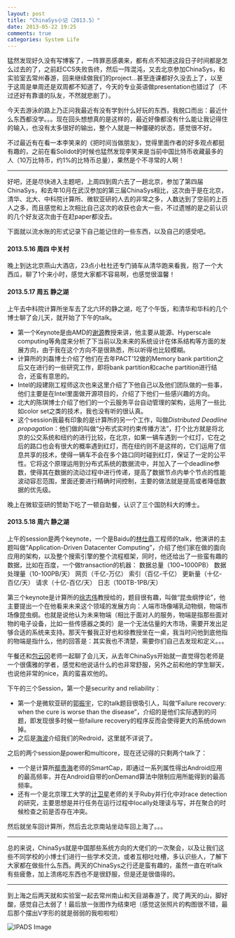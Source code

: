 ```yaml
---
layout: post
title: "ChinaSys小记（2013.5）"
date: 2013-05-22 19:25
comments: true
categories: System Life
---
```


猛然发现好久没有写博客了，一阵罪恶感袭来，都有点不知道这段日子时间都是怎么过去的了，之前赶CCS失败告终，然后一阵混沌，又去北京参加ChinaSys，和实验室去常州春游，回来继续做我们的project...甚至连课都好久没去上了，以至于这周是单周还是双周都不知道了，今天的专业英语做presentation也错过了（不过还好有靠谱的队友，不然就悲剧了）。

今天去游泳的路上乃正问我最近有没有学到什么好玩的东西，我脱口而出：最近什么东西都没学。。。现在回头想想真的是这样的，最近好像都没有什么能让我记得住的输入，也没有太多很好的输出，整个人就是一种僵硬的状态，感觉很不好。

不过最近有在看一本李笑来的《把时间当做朋友》，觉得里面作者的好多观点都挺有趣的，之前在看Solidot的时候也猛然发现李笑来是当前中国比特币收藏最多的人（10万比特币，约1%的比特币总量），果然是个不寻常的人啊！

------

好吧，还是尽快进入主题吧，上周四到周六去了一趟北京，参加了第四届ChinaSys，和去年10月在武汉参加的第三届ChinaSys相比，这次由于是在北京，清华、北大、中科院计算所、微软亚研的人去的非常之多，人数达到了空前的上百人之多，而且感觉和上次相比自己这次的收获也会大一些，不过遗憾的是之前认识的几个好友这次由于在赶paper都没去。

下面就以流水账的形式记录下自己能记住的一些东西，以及自己的感受吧。

<!-- more -->

#### 2013.5.16 周四 中关村

晚上到达北京燕山大酒店，23点小杜杜还专门骑车从清华跑来看我，抱了一个大西瓜，聊了1个来小时，感觉大家都不容易啊，也感觉很温馨！

#### 2013.5.17 周五 静之湖

上午去中科院计算所坐车去了北六环的静之湖，吃了个午饭，和清华和华科的几个博士聊了会儿天，就开始了下午的talk。

* 第一个Keynote是由AMD的[谢源](http://www.cse.psu.edu/~yuanxie/)教授来讲，他主要从能源、Hyperscale computing等角度来分析了下当前以及未来的系统设计在体系结构等方面的发展方向，由于我在这个方向不是很熟悉，所以听得也比较模糊。
* 计算所的刘磊博士介绍了他们在去年PACT'12做的Memory bank partition之后又在进行的一些研究工作，即将bank partition和cache partition进行结合，还蛮有意思的。
* Intel的段建刚工程师这次也来这里介绍了下他自己以及他们团队做的一些事，他们主要是在Intel里面做开源项目的，介绍了下他们一些感兴趣的方向。
* 北大的陈琪博士介绍了他们的一个云服务平台自动管理的架构，运用了一些比如color set之类的技术，我也没有听的很认真。
* 这个session我最有印象的是计算所的另一个工作，叫做*Distributed Deadline propagation*：他们做的叫做“分布式实时约束传播方法”，打个比方就是将北京的公交系统和纽约的进行比较，在北京，如果一辆车遇到一个红灯，它在之后的路口也会有很大的概率遇到红灯，而在纽约则不是这样的，它们运用了信息共享的技术，使得一辆车不会在多个路口同时碰到红灯，保证了一定的公平性。它将这个原理运用到分布式系统的数据流中，并加入了一个deadline参数，使得其在数据的流动过程中进行传递，提高了数据节点内单个节点的性能波动容忍范围，里面还要进行精确时间控制，主要的做法就是提高或者降低数据的优先级。

晚上在微软亚研的赞助下吃了一顿自助餐，认识了三个国防科大的博士。

#### 2013.5.18 周六 静之湖

上午的session是两个keynote，一个是Baidu的[林仕鼎](http://cn.linkedin.com/pub/shiding-lin/4a/a88/1a2)工程师的talk，他演讲的主题叫做“Application-Driven Datacenter Computing”，介绍了他们家在做的面向应用的架构，以及整个搜索引擎的整个流程框架，同时，他还给出了一些蛮有趣的数据，比如在百度，一个做transaction的机器：
	数据总量（100~1000PB）
	数据处理量（10-100PB/天）
	网页（千亿-万亿）
	索引（百亿-千亿）
	更新量（十亿-百亿/天）
	请求（十亿-百亿/天）
	日志（100TB-1PB/天）

第三个keynote是计算所的[徐志伟](http://www.ncic.ac.cn/en/about/about_XuZhiwei.htm)教授给的，题目很有趣，叫做“昆虫纲悖论”，他主要提出一个在他看来未来这个领域的发展方向：人端市场像哺乳动物纲，物端市场像昆虫纲。也就是说他认为未来物端（相比于面对人的服务，物端是指那些面对物的电子设备，比如一些传感器之类的）是一个无法估量的大市场，需要开发出足够合适的系统来支持。那天午餐我正好也和徐教授坐在一桌，我当时问他到底他指的物端是指什么，他的回答是：其实我也不清楚，需要你们自己去发现和定义。。。

午餐还和[包云冈](http://asg.ict.ac.cn/baoyg/)老师一起聊了会儿天，从去年ChinaSys开始就一直觉得包老师是一个很儒雅的学者，感觉和他说话什么的也非常舒服，另外之前和他的学生聊天，也说他非常的nice，真的蛮喜欢他的。

下午的三个Session，第一个是security and reliability：

* 第一个是微软亚研的[郭振宇](http://research.microsoft.com/en-us/people/zhenyug/)，它的talk题目很吸引人，叫做“Failure recovery: when the cure is worse than the disease”，介绍的是他们实际遇到的问题，即发现很多时候一些failure recovery的程序反而会使得更大的系统down掉。
* 之后是[海波](http://ipads.se.sjtu.edu.cn/doku.php?id=haibo_chen)介绍我们的Redroid，这里就不详说了。

之后的两个session是power和multicore，现在还记得的只剩两个talk了：

* 一个是计算所[鄢贵海](http://www.carch.ac.cn/~yan/home.html)老师的SmartCap，即通过一系列属性得出Android应用的最高频率，并在Android自带的onDemand算法中限制应用所能得到的最高频率。
* 还有一个是北京理工大学的[计卫星](http://cs.bit.edu.cn/~pass/)老师的关于Ruby并行化中对race detection的研究，主要思想是并行任务在运行过程中locally处理读与写，并在聚合的时候检查之前是否存在冲突。

然后就坐车回计算所，然后去北京南站坐动车回上海了。。。

------

总的来说，ChinaSys就是中国那些系统方向的大佬们的一次聚会，以及让我们这些不同学校的小博士们进行一些学术交流，或者互相吐吐槽，多认识些人，了解下大家都在做些什么东西。两天的ChinaSys之行还是蛮有趣的，虽然一直在听talk有些疲惫，加上溃疡吃东西也不是很舒服，但是还是很值得的。

-----

到上海之后两天就和实验室一起去常州南山和天目湖春游了，爬了两天的山，脚好酸，感觉自己太弱了！最后放一张图作为结束吧（感觉这张照片的构图很不错，最后那个摆出V字形的就是弱弱的我啦啦啦）

![IPADS Image](http://ytliu.info/images/2013-05-22-1.jpeg "IPADS Image")


